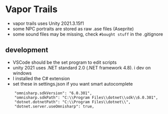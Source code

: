 # Vapor Trails

- vapor trails uses Unity 2021.3.15f1
- some NPC portraits are stored as raw .ase files (Aseprite)
- some sound files may be missing, check `#bought stuff` in the .gitignore


## development
- VSCode should be the set program to edit scripts
- unity 2021 uses .NET standard 2.0 (.NET framework 4.8). i dev on windows
- I installed the C# extension
- set these in settings.json if you want smart autocomplete
```
    "omnisharp.sdkVersion": "6.0.301",
    "omnisharp.sdkPath": "C:\\Program Files\\dotnet\\sdk\\6.0.301",
    "dotnet.dotnetPath": "C:\\Program Files\\dotnet\\",
    "dotnet.server.useOmnisharp": true,
```

